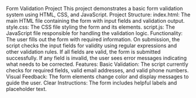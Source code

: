 Form Validation Project
This project demonstrates a basic form validation system using HTML, CSS, and JavaScript.
Project Structure:
index.html: The main HTML file containing the form with input fields and validation output.
style.css: The CSS file styling the form and its elements.
script.js: The JavaScript file responsible for handling the validation logic.
Functionality:
The user fills out the form with required information.
On submission, the script checks the input fields for validity using regular expressions and other validation rules.
If all fields are valid, the form is submitted successfully.
If any field is invalid, the user sees error messages indicating what needs to be corrected.
Features:
Basic Validation: The script currently checks for required fields, valid email addresses, and valid phone numbers.
Visual Feedback: The form elements change color and display messages to guide the user.
Clear Instructions: The form includes helpful labels and placeholder text.
